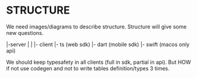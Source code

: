 # STRUCTURE
We need images/diagrams to describe structure. Structure will give some new questions.

|-server
|
|
|- client
  |- ts (web sdk)
  |- dart (mobile sdk)
  |- swift (macos only api)

We should keep typesafety in all clients (full in sdk, partial in api). But HOW if not use codegen and not to write tables definition/types 3 times.